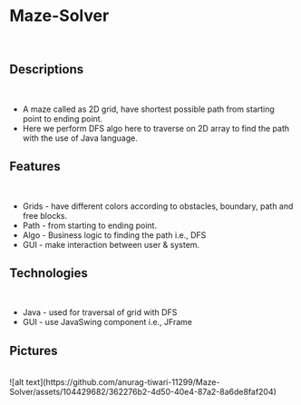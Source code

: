 # Maze-Solver
<br>
<h2>Descriptions</h2><br>
<ul><li>A maze called as 2D grid, have shortest possible path from starting point to ending point.</li>
<li>Here we perform DFS algo here to traverse on 2D array to find the path with the use of Java language.</li></ul>
<h2>Features</h2><br>
<ul><li>Grids - have different colors according to obstacles, boundary, path and free blocks.</li>
<li>Path - from starting to ending point.</li>
<li>Algo - Business logic to finding the path i.e., DFS</li>
<li>GUI - make interaction between user & system.</li></ul>
<h2>Technologies</h2><br>
<ul><li>Java - used for traversal of grid with DFS</li>
<li>GUI - use JavaSwing component i.e., JFrame</li></ul>
<h2>Pictures</h2><br>
![alt text](https://github.com/anurag-tiwari-11299/Maze-Solver/assets/104429682/362276b2-4d50-40e4-87a2-8a6de8faf204)

